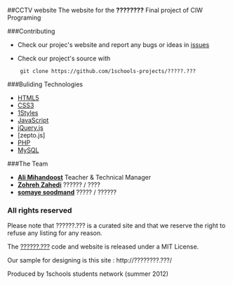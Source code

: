 ##CCTV website 
The website for the **????????**
Final project of CIW Programing

###Contributing

* Check our projec's website and report any bugs or ideas in [issues](https://github.com/1schools-projects/ciw-pro-20-b-repo/issues)

* Check our project's source with
```
    git clone https://github.com/1schools-projects/?????.???
```


###Buliding Technologies
* [HTML5](http://ali.md/wiki/html5)
* [CSS3](http://ali.md/css3ref)
* [1Styles](http://ali.md/1styles)
* [JavaScript](http://ali.md/wiki/javascript)
* [jQuery.js](http://ali.md/jquery.js)
* [zepto.js]
* [PHP](http://ali.md/php/)
* [MySQL](http://ali.md/wiki/mysql)


###The Team
* [**Ali Mihandoost**](http://github.com/alimd) Teacher  & Technical Manager
* [**Zohreh Zahedi**](http://github.com/zohreh-z) ?????? / ????
* [**somaye soodmand**](https://github.com/s-soodmand) ????? / ??????


### All rights reserved ###
Please note that ??????.??? is a curated site and that we reserve the right to refuse any listing for any reason.

The [??????.???](http://??????.???) code and website is released under a MIT License.

Our sample for designing is this site : http://????????.???/


Produced by 1schools students network (summer 2012)
